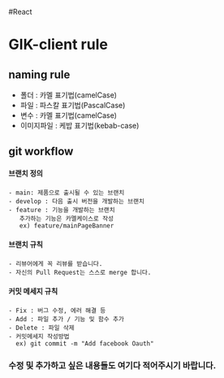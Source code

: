 #React

# GIK-client rule

## naming rule

- 폴더 : 카멜 표기법(camelCase)
- 파일 : 파스칼 표기법(PascalCase)
- 변수 : 카멜 표기법(camelCase)
- 이미지파일 : 케밥 표기법(kebab-case)

## git workflow

#### 브랜치 정의

    - main: 제품으로 출시될 수 있는 브랜치
    - develop : 다음 출시 버전을 개발하는 브랜치
    - feature : 기능을 개발하는 브랜치
       추가하는 기능은 카멜케이스로 작성
       ex) feature/mainPageBanner

#### 브랜치 규칙

    - 리뷰어에게 꼭 리뷰를 받습니다.
    - 자신의 Pull Request는 스스로 merge 합니다.

#### 커밋 메세지 규칙

    - Fix : 버그 수정, 에러 해결 등
    - Add : 파일 추가 / 기능 및 함수 추가
    - Delete : 파일 삭제
    - 커밋메세지 작성방법
      ex) git commit -m "Add facebook Oauth"

### 수정 및 추가하고 싶은 내용들도 여기다 적어주시기 바랍니다.
